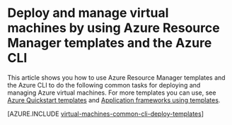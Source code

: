 <properties
    pageTitle="Deploy Linux VMs with Azure templates | Azure"
    description="Deploy and manage the most common configurations for Azure virtual machines using Resource Manager templates and Azure CLI."
    services="virtual-machines-linux"
    documentationcenter=""
    author="squillace"
    manager="timlt"
    editor=""
    tags="azure-resource-manager" />
<tags
    ms.assetid="e2dfe326-3416-45a6-9de0-b13c87416306"
    ms.service="virtual-machines-linux"
    ms.workload="infrastructure-services"
    ms.tgt_pltfrm="vm-linux"
    ms.devlang="na"
    ms.topic="article"
    ms.date="08/23/2016"
    wacn.date=""
    ms.author="rasquill" />

# Deploy and manage virtual machines by using Azure Resource Manager templates and the Azure CLI
This article shows you how to use Azure Resource Manager templates and the Azure CLI to do the following common tasks for deploying and managing Azure virtual machines. For more templates you can use, see [Azure Quickstart templates](https://github.com/Azure/azure-quickstart-templates/) and [Application frameworks using templates](/documentation/articles/virtual-machines-linux-app-frameworks/).

[AZURE.INCLUDE [virtual-machines-common-cli-deploy-templates](../../includes/virtual-machines-common-cli-deploy-templates.md)]